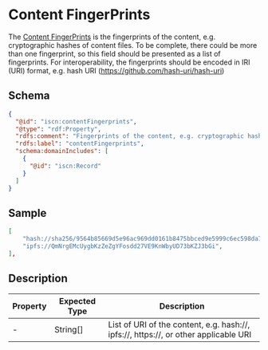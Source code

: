 # Content FingerPrints

The [Content FingerPrints](#) is the fingerprints of the content, e.g. cryptographic hashes of content files. To be complete, there could be more than one fingerprint, so this field should be presented as a list of fingerprints. For interoperability, the fingerprints should be encoded in IRI (URI) format, e.g. hash URI (https://github.com/hash-uri/hash-uri)

## Schema

```json
{
  "@id": "iscn:contentFingerprints",
  "@type": "rdf:Property",
  "rdfs:comment": "Fingerprints of the content, e.g. cryptographic hashes of content files. To be complete, there could be more than one fingerprint, so this field should be presented as a list of fingerprints. For interoperability, the fingerprints should be encoded in IRI (URI) format, e.g. hash URI (https://github.com/hash-uri/hash-uri).",
  "rdfs:label": "contentFingerprints",
  "schema:domainIncludes": [
    {
      "@id": "iscn:Record"
    }
  ]
}
```

## Sample

```json
[
    "hash://sha256/9564b85669d5e96ac969dd0161b8475bbced9e5999c6ec598da718a3045d6f2e",
    "ipfs://QmNrgEMcUygbKzZeZgYFosdd27VE9KnWbyUD73bKZJ3bGi",
],
```

## Description

| Property | Expected Type | Description                                                                          |
| -------- | ------------- | ------------------------------------------------------------------------------------ |
| -        | String[]      | List of URI of the content, e.g. hash://, ipfs://, https://, or other applicable URI |
